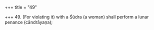 +++
title = "49"

+++
49. (For violating it) with a Śūdra (a woman) shall perform a lunar penance (cāndrāyaṇa);
